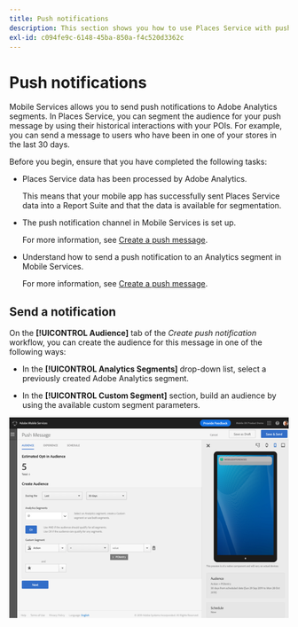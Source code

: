```yaml
---
title: Push notifications
description: This section shows you how to use Places Service with push notifications.
exl-id: c094fe9c-6148-45ba-850a-f4c520d3362c
---
```

# Push notifications

Mobile Services allows you to send push notifications to Adobe Analytics segments. In Places Service, you can segment the audience for your push message by using their historical interactions with your POIs. For example, you can send a message to users who have been in one of your stores in the last 30 days.

Before you begin, ensure that you have completed the following tasks:

* Places Service data has been processed by Adobe Analytics.

  This means that your mobile app has successfully sent Places Service data into a Report Suite and that the data is available for segmentation.

* The push notification channel in Mobile Services is set up.

  For more information, see [Create a push message](https://experienceleague.adobe.com/docs/discontinued/using/mobile-services.html).

* Understand how to send a push notification to an Analytics segment in Mobile Services.

  For more information, see [Create a push message](https://experienceleague.adobe.com/docs/discontinued/using/mobile-services.html).

## Send a notification

On the **[!UICONTROL Audience]** tab of the *Create push notification* workflow, you can create the audience for this message in one of the following ways:

* In the **[!UICONTROL Analytics Segments]** drop-down list, select a previously created Adobe Analytics segment.

* In the **[!UICONTROL Custom Segment]** section, build an audience by using the available custom segment parameters.

![setting up a push message](/help/assets/push-set-up.png)

